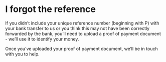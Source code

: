 # I forgot the reference

If you didn’t include your unique reference number (beginning with P) with your bank transfer to us or you think this may not have been correctly forwarded by the bank, you’ll need to upload a proof of payment document - we’ll use it to identify your money.

Once you’ve uploaded your proof of payment document, we’ll be in touch with you to help.